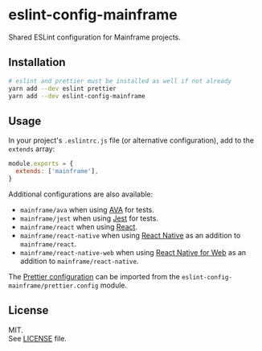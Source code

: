 # eslint-config-mainframe

Shared ESLint configuration for Mainframe projects.

## Installation

```sh
# eslint and prettier must be installed as well if not already
yarn add --dev eslint prettier
yarn add --dev eslint-config-mainframe
```

## Usage

In your project's `.eslintrc.js` file (or alternative configuration), add to the `extends` array:

```js
module.exports = {
  extends: ['mainframe'],
}
```

Additional configurations are also available:

* `mainframe/ava` when using [AVA](https://github.com/avajs/ava) for tests.
* `mainframe/jest` when using [Jest](https://facebook.github.io/jest/) for tests.
* `mainframe/react` when using [React](https://reactjs.org).
* `mainframe/react-native` when using [React Native](https://facebook.github.io/react-native/) as an addition to `mainframe/react`.
* `mainframe/react-native-web` when using [React Native for Web](https://github.com/necolas/react-native-web) as an addition to `mainframe/react-native`.

The [Prettier configuration](https://prettier.io/docs/en/configuration.html) can be imported from the `eslint-config-mainframe/prettier.config` module.

## License

MIT.\
See [LICENSE](LICENSE) file.
